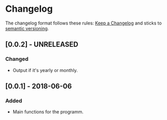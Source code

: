 # Changelog

The changelog format follows these rules: [Keep a Changelog](http://keepachangelog.com/en/1.0.0/) and sticks to [semantic versioning](http://semver.org/spec/v2.0.0.html).

## [0.0.2] - UNRELEASED
### Changed
- Output if it's yearly or monthly.

## [0.0.1] - 2018-06-06
### Added
- Main functions for the programm.
